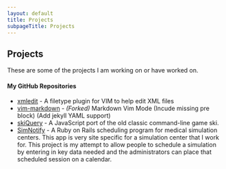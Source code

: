 ```yaml
---
layout: default
title: Projects
subpageTitle: Projects
---
```

Projects
--------

These are some of the projects I am working on or have worked on.

#### My GitHub Repositories

- [xmledit](http://github.com/sukima/xmledit) - A filetype plugin for VIM to
  help edit XML files
- [vim-markdown](http://github.com/sukima/vim-markdown) - _(Forked)_ Markdown Vim
  Mode (Incude missing pre block) (Add jekyll YAML support)
- [skiQuery](http://sukima.github.com/skiQuery/) - A JavaScript port of the old
  classic command-line game ski.
- [SimNotify](http://sukima.github.com/SimNotify/) - A Ruby on Rails scheduling
  program for medical simulation centers. This app is very site specific for a
  simulation center that I work for. This project is my attempt to allow people
  to schedule a simulation by entering in key data needed and the
  administrators can place that scheduled session on a calendar.
